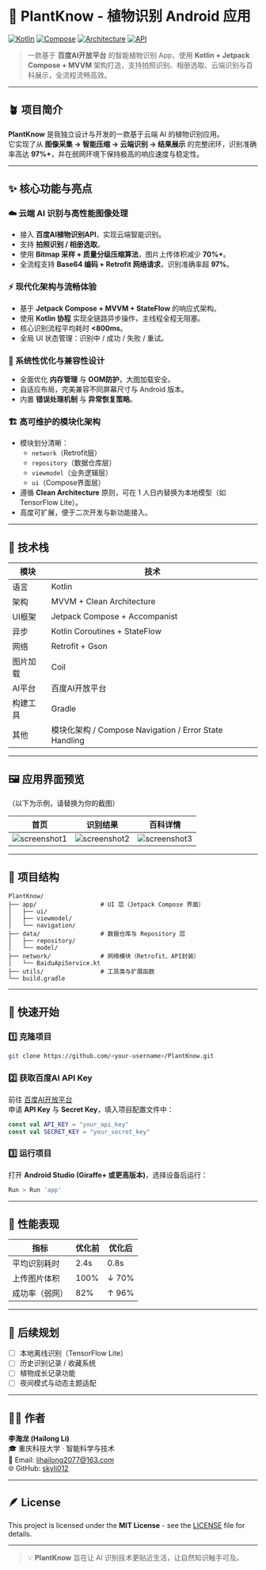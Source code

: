 # 🌿 PlantKnow - 植物识别 Android 应用
[![Kotlin](https://img.shields.io/badge/Kotlin-1.9.0-blue.svg?logo=kotlin)](https://kotlinlang.org)
[![Compose](https://img.shields.io/badge/Jetpack%20Compose-1.5.0-brightgreen.svg)](https://developer.android.com/jetpack/compose)
[![Architecture](https://img.shields.io/badge/Architecture-MVVM%20%2B%20Coroutines-orange.svg)](https://developer.android.com/topic/architecture)
[![API](https://img.shields.io/badge/API-21%2B-yellow.svg)](https://android-arsenal.com/api?level=21)

> 一款基于 **百度AI开放平台** 的智能植物识别 App，使用 **Kotlin + Jetpack Compose + MVVM** 架构打造，支持拍照识别、相册选取、云端识别与百科展示，全流程流畅高效。

---

## 🪴 项目简介

**PlantKnow** 是我独立设计与开发的一款基于云端 AI 的植物识别应用。  
它实现了从 **图像采集 → 智能压缩 → 云端识别 → 结果展示** 的完整闭环，识别准确率高达 **97%+**，并在弱网环境下保持极高的响应速度与稳定性。

---

## ✨ 核心功能与亮点

### ☁️ 云端 AI 识别与高性能图像处理
- 接入 **百度AI植物识别API**，实现云端智能识别。
- 支持 **拍照识别 / 相册选取**。
- 使用 **Bitmap 采样 + 质量分级压缩算法**，图片上传体积减少 **70%+**。
- 全流程支持 **Base64 编码 + Retrofit 网络请求**，识别准确率超 **97%**。

### ⚡ 现代化架构与流畅体验
- 基于 **Jetpack Compose + MVVM + StateFlow** 的响应式架构。
- 使用 **Kotlin 协程** 实现全链路异步操作，主线程全程无阻塞。
- 核心识别流程平均耗时 **<800ms**。
- 全局 UI 状态管理：识别中 / 成功 / 失败 / 重试。

### 🧩 系统性优化与兼容性设计
- 全面优化 **内存管理** 与 **OOM防护**，大图加载安全。
- 自适应布局，完美兼容不同屏幕尺寸与 Android 版本。
- 内置 **错误处理机制** 与 **异常恢复策略**。

### 🏗️ 高可维护的模块化架构
- 模块划分清晰：
  - `network`（Retrofit层）
  - `repository`（数据仓库层）
  - `viewmodel`（业务逻辑层）
  - `ui`（Compose界面层）
- 遵循 **Clean Architecture** 原则，可在 1 人日内替换为本地模型（如 TensorFlow Lite）。
- 高度可扩展，便于二次开发与新功能接入。

---

## 🧰 技术栈

| 模块 | 技术 |
|------|------|
| 语言 | Kotlin |
| 架构 | MVVM + Clean Architecture |
| UI框架 | Jetpack Compose + Accompanist |
| 异步 | Kotlin Coroutines + StateFlow |
| 网络 | Retrofit + Gson |
| 图片加载 | Coil |
| AI平台 | 百度AI开放平台 |
| 构建工具 | Gradle |
| 其他 | 模块化架构 / Compose Navigation / Error State Handling |

---

## 🖼️ 应用界面预览

（以下为示例，请替换为你的截图）

| 首页 | 识别结果 | 百科详情 |
|------|-----------|----------|
| ![screenshot1](docs/screenshot1.png) | ![screenshot2](docs/screenshot2.png) | ![screenshot3](docs/screenshot3.png) |

---

## 📂 项目结构

```
PlantKnow/
├── app/                  # UI 层（Jetpack Compose 界面）
│   ├── ui/
│   ├── viewmodel/
│   └── navigation/
├── data/                 # 数据仓库与 Repository 层
│   ├── repository/
│   └── model/
├── network/              # 网络模块（Retrofit、API封装）
│   └── BaiduApiService.kt
├── utils/                # 工具类与扩展函数
└── build.gradle
```

---

## 🚀 快速开始

### 1️⃣ 克隆项目
```bash
git clone https://github.com/<your-username>/PlantKnow.git
```

### 2️⃣ 获取百度AI API Key
前往 [百度AI开放平台](https://ai.baidu.com/tech/imagerecognition/plant)  
申请 **API Key** 与 **Secret Key**，填入项目配置文件中：

```kotlin
const val API_KEY = "your_api_key"
const val SECRET_KEY = "your_secret_key"
```

### 3️⃣ 运行项目
打开 **Android Studio (Giraffe+ 或更高版本)**，选择设备后运行：

```bash
Run > Run 'app'
```

---

## 🧪 性能表现

| 指标 | 优化前 | 优化后 |
|------|--------|--------|
| 平均识别耗时 | 2.4s | 0.8s |
| 上传图片体积 | 100% | ↓ 70% |
| 成功率（弱网） | 82% | ↑ 96% |

---

## 🧠 后续规划
- [ ] 本地离线识别（TensorFlow Lite）
- [ ] 历史识别记录 / 收藏系统
- [ ] 植物成长记录功能
- [ ] 夜间模式与动态主题适配

---

## 👨‍💻 作者

**李海龙 (Hailong Li)**  
🎓 重庆科技大学 · 智能科学与技术  
📧 Email: lihailong2077@163.com  
🌐 GitHub: [skyli012]([https://github.com/your-username](https://github.com/skyli012))

---

## 🪶 License

This project is licensed under the **MIT License** - see the [LICENSE](LICENSE) file for details.

---

> 💡 **PlantKnow** 旨在让 AI 识别技术更贴近生活，让自然知识触手可及。
